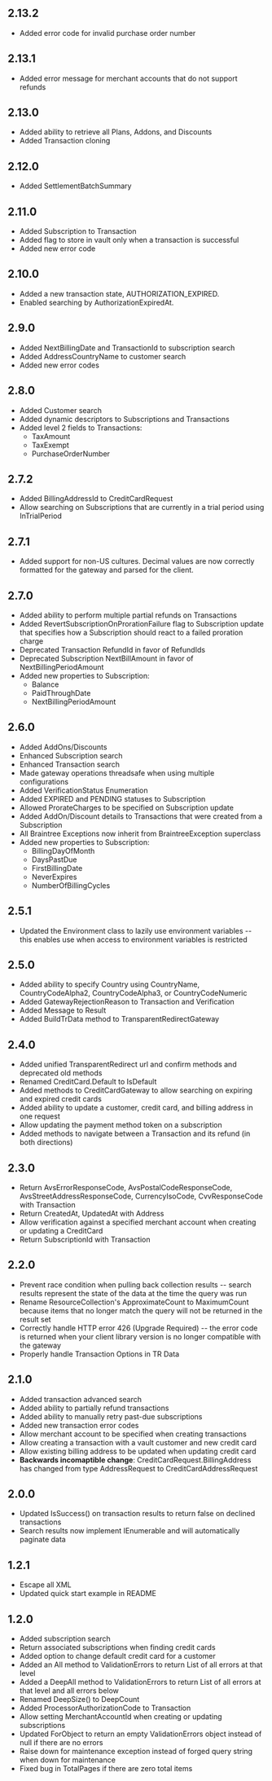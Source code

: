 ## 2.13.2

* Added error code for invalid purchase order number

## 2.13.1

* Added error message for merchant accounts that do not support refunds

## 2.13.0

* Added ability to retrieve all Plans, Addons, and Discounts
* Added Transaction cloning

## 2.12.0

* Added SettlementBatchSummary

## 2.11.0

* Added Subscription to Transaction
* Added flag to store in vault only when a transaction is successful
* Added new error code

## 2.10.0

* Added a new transaction state, AUTHORIZATION_EXPIRED.
* Enabled searching by AuthorizationExpiredAt.

## 2.9.0

* Added NextBillingDate and TransactionId to subscription search
* Added AddressCountryName to customer search
* Added new error codes

## 2.8.0

* Added Customer search
* Added dynamic descriptors to Subscriptions and Transactions
* Added level 2 fields to Transactions:
  * TaxAmount
  * TaxExempt
  * PurchaseOrderNumber

## 2.7.2
* Added BillingAddressId to CreditCardRequest
* Allow searching on Subscriptions that are currently in a trial period using InTrialPeriod

## 2.7.1
* Added support for non-US cultures.  Decimal values are now correctly formatted for the gateway and parsed for the client.

## 2.7.0

* Added ability to perform multiple partial refunds on Transactions
* Added RevertSubscriptionOnProrationFailure flag to Subscription update that specifies how a Subscription should react to a failed proration charge
* Deprecated Transaction RefundId in favor of RefundIds
* Deprecated Subscription NextBillAmount in favor of NextBillingPeriodAmount
* Added new properties to Subscription:
  * Balance
  * PaidThroughDate
  * NextBillingPeriodAmount

## 2.6.0

* Added AddOns/Discounts
* Enhanced Subscription search
* Enhanced Transaction search
* Made gateway operations threadsafe when using multiple configurations
* Added VerificationStatus Enumeration
* Added EXPIRED and PENDING statuses to Subscription
* Allowed ProrateCharges to be specified on Subscription update
* Added AddOn/Discount details to Transactions that were created from a Subscription
* All Braintree Exceptions now inherit from BraintreeException superclass
* Added new properties to Subscription:
  * BillingDayOfMonth
  * DaysPastDue
  * FirstBillingDate
  * NeverExpires
  * NumberOfBillingCycles

## 2.5.1

* Updated the Environment class to lazily use environment variables -- this enables use when access to environment variables is restricted

## 2.5.0

* Added ability to specify Country using CountryName, CountryCodeAlpha2, CountryCodeAlpha3, or CountryCodeNumeric
* Added GatewayRejectionReason to Transaction and Verification
* Added Message to Result
* Added BuildTrData method to TransparentRedirectGateway

## 2.4.0

* Added unified TransparentRedirect url and confirm methods and deprecated old methods
* Renamed CreditCard.Default to IsDefault
* Added methods to CreditCardGateway to allow searching on expiring and expired credit cards
* Added ability to update a customer, credit card, and billing address in one request
* Allow updating the payment method token on a subscription
* Added methods to navigate between a Transaction and its refund (in both directions)

## 2.3.0

* Return AvsErrorResponseCode, AvsPostalCodeResponseCode, AvsStreetAddressResponseCode, CurrencyIsoCode, CvvResponseCode with Transaction
* Return CreatedAt, UpdatedAt with Address
* Allow verification against a specified merchant account when creating or updating a CreditCard
* Return SubscriptionId with Transaction

## 2.2.0

* Prevent race condition when pulling back collection results -- search results represent the state of the data at the time the query was run
* Rename ResourceCollection's ApproximateCount to MaximumCount because items that no longer match the query will not be returned in the result set
* Correctly handle HTTP error 426 (Upgrade Required) -- the error code is returned when your client library version is no longer compatible with the gateway
* Properly handle Transaction Options in TR Data

## 2.1.0

* Added transaction advanced search
* Added ability to partially refund transactions
* Added ability to manually retry past-due subscriptions
* Added new transaction error codes
* Allow merchant account to be specified when creating transactions
* Allow creating a transaction with a vault customer and new credit card
* Allow existing billing address to be updated when updating credit card
* **Backwards incomaptible change**: CreditCardRequest.BillingAddress has changed from type AddressRequest to CreditCardAddressRequest

## 2.0.0

* Updated IsSuccess() on transaction results to return false on declined transactions
* Search results now implement IEnumerable and will automatically paginate data

## 1.2.1

* Escape all XML
* Updated quick start example in README

## 1.2.0

* Added subscription search
* Return associated subscriptions when finding credit cards
* Added option to change default credit card for a customer
* Added an All method to ValidationErrors to return List of all errors at that level
* Added a DeepAll method to ValidationErrors to return List of all errors at that level and all errors below
* Renamed DeepSize() to DeepCount
* Added ProcessorAuthorizationCode to Transaction
* Allow setting MerchantAccountId when creating or updating subscriptions
* Updated ForObject to return an empty ValidationErrors object instead of null if there are no errors
* Raise down for maintenance exception instead of forged query string when down for maintenance
* Fixed bug in TotalPages if there are zero total items

